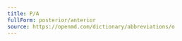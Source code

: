 ```yaml
---
title: P/A
fullForm: posterior/anterior
source: https://openmd.com/dictionary/abbreviations/o
---
```

